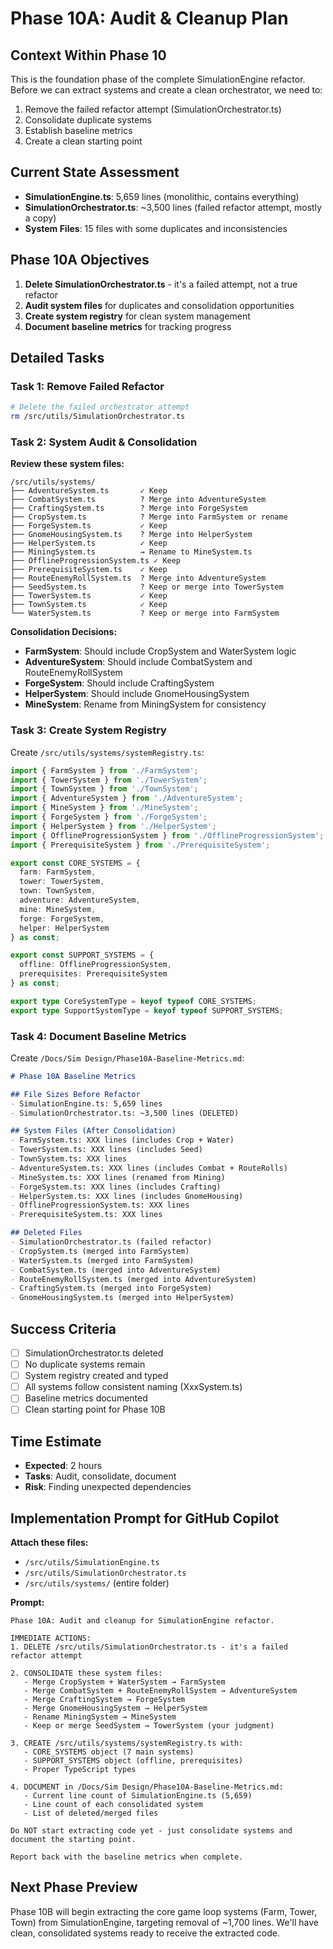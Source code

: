 # Phase 10A: Audit & Cleanup Plan

## Context Within Phase 10
This is the foundation phase of the complete SimulationEngine refactor. Before we can extract systems and create a clean orchestrator, we need to:
1. Remove the failed refactor attempt (SimulationOrchestrator.ts)
2. Consolidate duplicate systems
3. Establish baseline metrics
4. Create a clean starting point

## Current State Assessment
- **SimulationEngine.ts**: 5,659 lines (monolithic, contains everything)
- **SimulationOrchestrator.ts**: ~3,500 lines (failed refactor attempt, mostly a copy)
- **System Files**: 15 files with some duplicates and inconsistencies

## Phase 10A Objectives
1. **Delete SimulationOrchestrator.ts** - it's a failed attempt, not a true refactor
2. **Audit system files** for duplicates and consolidation opportunities
3. **Create system registry** for clean system management
4. **Document baseline metrics** for tracking progress

## Detailed Tasks

### Task 1: Remove Failed Refactor
```bash
# Delete the failed orchestrator attempt
rm /src/utils/SimulationOrchestrator.ts
```

### Task 2: System Audit & Consolidation

**Review these system files:**
```
/src/utils/systems/
├── AdventureSystem.ts       ✓ Keep
├── CombatSystem.ts          ? Merge into AdventureSystem
├── CraftingSystem.ts        ? Merge into ForgeSystem
├── CropSystem.ts            ? Merge into FarmSystem or rename
├── ForgeSystem.ts           ✓ Keep
├── GnomeHousingSystem.ts    ? Merge into HelperSystem
├── HelperSystem.ts          ✓ Keep
├── MiningSystem.ts          → Rename to MineSystem.ts
├── OfflineProgressionSystem.ts ✓ Keep
├── PrerequisiteSystem.ts    ✓ Keep
├── RouteEnemyRollSystem.ts  ? Merge into AdventureSystem
├── SeedSystem.ts            ? Keep or merge into TowerSystem
├── TowerSystem.ts           ✓ Keep
├── TownSystem.ts            ✓ Keep
└── WaterSystem.ts           ? Keep or merge into FarmSystem
```

**Consolidation Decisions:**
- **FarmSystem**: Should include CropSystem and WaterSystem logic
- **AdventureSystem**: Should include CombatSystem and RouteEnemyRollSystem
- **ForgeSystem**: Should include CraftingSystem
- **HelperSystem**: Should include GnomeHousingSystem
- **MineSystem**: Rename from MiningSystem for consistency

### Task 3: Create System Registry

Create `/src/utils/systems/systemRegistry.ts`:
```typescript
import { FarmSystem } from './FarmSystem';
import { TowerSystem } from './TowerSystem';
import { TownSystem } from './TownSystem';
import { AdventureSystem } from './AdventureSystem';
import { MineSystem } from './MineSystem';
import { ForgeSystem } from './ForgeSystem';
import { HelperSystem } from './HelperSystem';
import { OfflineProgressionSystem } from './OfflineProgressionSystem';
import { PrerequisiteSystem } from './PrerequisiteSystem';

export const CORE_SYSTEMS = {
  farm: FarmSystem,
  tower: TowerSystem,
  town: TownSystem,
  adventure: AdventureSystem,
  mine: MineSystem,
  forge: ForgeSystem,
  helper: HelperSystem
} as const;

export const SUPPORT_SYSTEMS = {
  offline: OfflineProgressionSystem,
  prerequisites: PrerequisiteSystem
} as const;

export type CoreSystemType = keyof typeof CORE_SYSTEMS;
export type SupportSystemType = keyof typeof SUPPORT_SYSTEMS;
```

### Task 4: Document Baseline Metrics

Create `/Docs/Sim Design/Phase10A-Baseline-Metrics.md`:
```markdown
# Phase 10A Baseline Metrics

## File Sizes Before Refactor
- SimulationEngine.ts: 5,659 lines
- SimulationOrchestrator.ts: ~3,500 lines (DELETED)

## System Files (After Consolidation)
- FarmSystem.ts: XXX lines (includes Crop + Water)
- TowerSystem.ts: XXX lines (includes Seed)
- TownSystem.ts: XXX lines
- AdventureSystem.ts: XXX lines (includes Combat + RouteRolls)
- MineSystem.ts: XXX lines (renamed from Mining)
- ForgeSystem.ts: XXX lines (includes Crafting)
- HelperSystem.ts: XXX lines (includes GnomeHousing)
- OfflineProgressionSystem.ts: XXX lines
- PrerequisiteSystem.ts: XXX lines

## Deleted Files
- SimulationOrchestrator.ts (failed refactor)
- CropSystem.ts (merged into FarmSystem)
- WaterSystem.ts (merged into FarmSystem)
- CombatSystem.ts (merged into AdventureSystem)
- RouteEnemyRollSystem.ts (merged into AdventureSystem)
- CraftingSystem.ts (merged into ForgeSystem)
- GnomeHousingSystem.ts (merged into HelperSystem)
```

## Success Criteria
- [ ] SimulationOrchestrator.ts deleted
- [ ] No duplicate systems remain
- [ ] System registry created and typed
- [ ] All systems follow consistent naming (XxxSystem.ts)
- [ ] Baseline metrics documented
- [ ] Clean starting point for Phase 10B

## Time Estimate
- **Expected**: 2 hours
- **Tasks**: Audit, consolidate, document
- **Risk**: Finding unexpected dependencies

## Implementation Prompt for GitHub Copilot

**Attach these files:**
- `/src/utils/SimulationEngine.ts`
- `/src/utils/SimulationOrchestrator.ts`
- `/src/utils/systems/` (entire folder)

**Prompt:**
```
Phase 10A: Audit and cleanup for SimulationEngine refactor.

IMMEDIATE ACTIONS:
1. DELETE /src/utils/SimulationOrchestrator.ts - it's a failed refactor attempt

2. CONSOLIDATE these system files:
   - Merge CropSystem + WaterSystem → FarmSystem
   - Merge CombatSystem + RouteEnemyRollSystem → AdventureSystem
   - Merge CraftingSystem → ForgeSystem
   - Merge GnomeHousingSystem → HelperSystem
   - Rename MiningSystem → MineSystem
   - Keep or merge SeedSystem → TowerSystem (your judgment)

3. CREATE /src/utils/systems/systemRegistry.ts with:
   - CORE_SYSTEMS object (7 main systems)
   - SUPPORT_SYSTEMS object (offline, prerequisites)
   - Proper TypeScript types

4. DOCUMENT in /Docs/Sim Design/Phase10A-Baseline-Metrics.md:
   - Current line count of SimulationEngine.ts (5,659)
   - Line count of each consolidated system
   - List of deleted/merged files

Do NOT start extracting code yet - just consolidate systems and document the starting point.

Report back with the baseline metrics when complete.
```

## Next Phase Preview
Phase 10B will begin extracting the core game loop systems (Farm, Tower, Town) from SimulationEngine, targeting removal of ~1,700 lines. We'll have clean, consolidated systems ready to receive the extracted code.